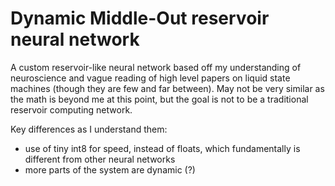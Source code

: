 # Dynamic Middle-Out reservoir neural network

A custom reservoir-like neural network based off my understanding
of neuroscience and vague reading of high level papers on liquid
state machines (though they are few and far between). May not
be very similar as the math is beyond me at this point, but the
goal is not to be a traditional reservoir computing network.

Key differences as I understand them:

- use of tiny int8 for speed, instead of floats, which fundamentally
is different from other neural networks
- more parts of the system are dynamic (?)
